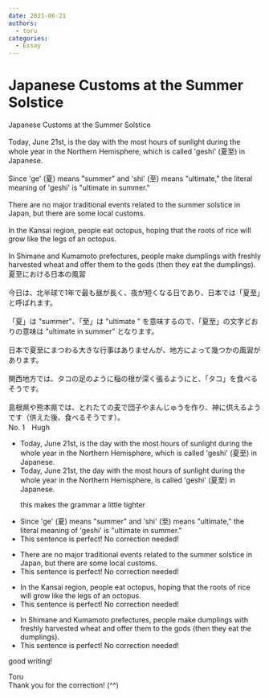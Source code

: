 ```yaml
---
date: 2021-06-21
authors:
  - toru
categories:
  - Essay
---
```


<h1 id="subject_show">Japanese Customs at the Summer Solstice</h1>
<div class="date" hidden>Jun 21, 2021 21:29</div>
<div id="post"><div id="body_show_ori">
Japanese Customs at the Summer Solstice<br/><br/>Today, June 21st, is the day with the most hours of sunlight during the whole year in the Northern Hemisphere, which is called 'geshi' (夏至) in Japanese.<br/><br/>Since 'ge' (夏) means "summer" and 'shi' (至) means "ultimate," the literal meaning of 'geshi' is "ultimate in summer."<br/><br/>There are no major traditional events related to the summer solstice in Japan, but there are some local customs.<br/><br/>In the Kansai region, people eat octopus, hoping that the roots of rice will grow like the legs of an octopus.<br/><br/>In Shimane and Kumamoto prefectures, people make dumplings with freshly harvested wheat and offer them to the gods (then they eat the dumplings).
</div></div>

<!-- more -->

<div id="post_ja"><div id="body_show_mo">
夏至における日本の風習<br/><br/>今日は、北半球で1年で最も昼が長く、夜が短くなる日であり、日本では「夏至」と呼ばれます。<br/><br/>「夏」は "summer"、「至」は "ultimate " を意味するので、「夏至」の文字どおりの意味は "ultimate in summer" となります。<br/><br/>日本で夏至にまつわる大きな行事はありませんが、地方によって幾つかの風習があります。<br/><br/>関西地方では、タコの足のように稲の根が深く張るようにと、「タコ」を食べるそうです。<br/><br/>島根県や熊本県では、とれたての麦で団子やまんじゅうを作り、神に供えるようです（供えた後、食べるそうです）。
</div></div>
<div id="block"><div class="first_name"> No. 1　<span class="just_name">Hugh</span></div><div id="block2">
<ul class="correction_field">
<li class="incorrect">Today, June 21st, is the day with the most hours of sunlight during the whole year in the Northern Hemisphere, which is called 'geshi' (夏至) in Japanese.</li>
<li class="corrected correct">
Today, June 21s<span class="f_blue">t, the </span>day with the most hours of sunlight during the whole year in the Northern Hemispher<span class="f_blue">e, is </span>called 'geshi' (夏至) in Japanese.
<p class="correction_comment">this makes the grammar a little tighter</p>
</li>
</ul>
<ul class="correction_field">
<li class="incorrect">Since 'ge' (夏) means "summer" and 'shi' (至) means "ultimate," the literal meaning of 'geshi' is "ultimate in summer."</li>
<li class="corrected perfect">This sentence is perfect! No correction needed!</li>
</ul>
<ul class="correction_field">
<li class="incorrect">There are no major traditional events related to the summer solstice in Japan, but there are some local customs.</li>
<li class="corrected perfect">This sentence is perfect! No correction needed!</li>
</ul>
<ul class="correction_field">
<li class="incorrect">In the Kansai region, people eat octopus, hoping that the roots of rice will grow like the legs of an octopus.</li>
<li class="corrected perfect">This sentence is perfect! No correction needed!</li>
</ul>
<ul class="correction_field">
<li class="incorrect">In Shimane and Kumamoto prefectures, people make dumplings with freshly harvested wheat and offer them to the gods (then they eat the dumplings).</li>
<li class="corrected perfect">This sentence is perfect! No correction needed!</li>
</ul>
<p class="comment_small">
 good writing!
</p>

</div><div class="name"><span class="just_name">Toru</span><br>
Thank you for the correction! (^^)
</div>
</div>
